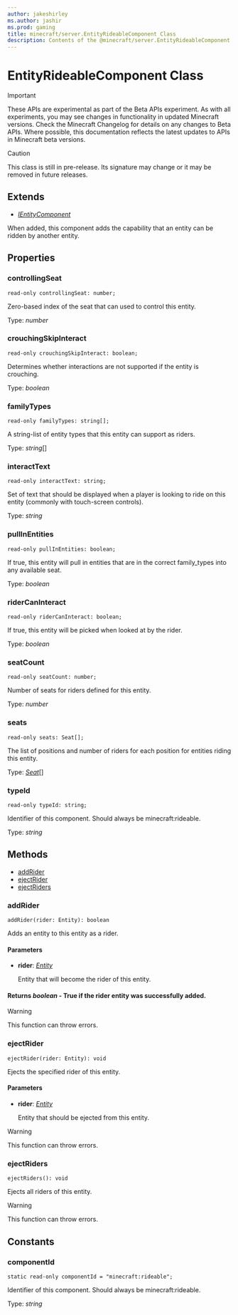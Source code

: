 ```yaml
---
author: jakeshirley
ms.author: jashir
ms.prod: gaming
title: minecraft/server.EntityRideableComponent Class
description: Contents of the @minecraft/server.EntityRideableComponent class.
---
```

# EntityRideableComponent Class
>[!IMPORTANT]
>These APIs are experimental as part of the Beta APIs experiment. As with all experiments, you may see changes in functionality in updated Minecraft versions. Check the Minecraft Changelog for details on any changes to Beta APIs. Where possible, this documentation reflects the latest updates to APIs in Minecraft beta versions.

> [!CAUTION]
> This class is still in pre-release.  Its signature may change or it may be removed in future releases.

## Extends
- [*IEntityComponent*](IEntityComponent.md)

When added, this component adds the capability that an entity can be ridden by another entity.

## Properties

### **controllingSeat**
`read-only controllingSeat: number;`

Zero-based index of the seat that can used to control this entity.

Type: *number*

### **crouchingSkipInteract**
`read-only crouchingSkipInteract: boolean;`

Determines whether interactions are not supported if the entity is crouching.

Type: *boolean*

### **familyTypes**
`read-only familyTypes: string[];`

A string-list of entity types that this entity can support as riders.

Type: *string*[]

### **interactText**
`read-only interactText: string;`

Set of text that should be displayed when a player is looking to ride on this entity (commonly with touch-screen controls).

Type: *string*

### **pullInEntities**
`read-only pullInEntities: boolean;`

If true, this entity will pull in entities that are in the correct family_types into any available seat.

Type: *boolean*

### **riderCanInteract**
`read-only riderCanInteract: boolean;`

If true, this entity will be picked when looked at by the rider.

Type: *boolean*

### **seatCount**
`read-only seatCount: number;`

Number of seats for riders defined for this entity.

Type: *number*

### **seats**
`read-only seats: Seat[];`

The list of positions and number of riders for each position for entities riding this entity.

Type: [*Seat*](Seat.md)[]

### **typeId**
`read-only typeId: string;`

Identifier of this component. Should always be minecraft:rideable.

Type: *string*

## Methods
- [addRider](#addrider)
- [ejectRider](#ejectrider)
- [ejectRiders](#ejectriders)

### **addRider**
`
addRider(rider: Entity): boolean
`

Adds an entity to this entity as a rider.

#### **Parameters**
- **rider**: [*Entity*](Entity.md)
  
  Entity that will become the rider of this entity.

#### **Returns** *boolean* - True if the rider entity was successfully added.

> [!WARNING]
> This function can throw errors.

### **ejectRider**
`
ejectRider(rider: Entity): void
`

Ejects the specified rider of this entity.

#### **Parameters**
- **rider**: [*Entity*](Entity.md)
  
  Entity that should be ejected from this entity.

> [!WARNING]
> This function can throw errors.

### **ejectRiders**
`
ejectRiders(): void
`

Ejects all riders of this entity.

> [!WARNING]
> This function can throw errors.

## Constants

### **componentId**
`static read-only componentId = "minecraft:rideable";`

Identifier of this component. Should always be minecraft:rideable.

Type: *string*